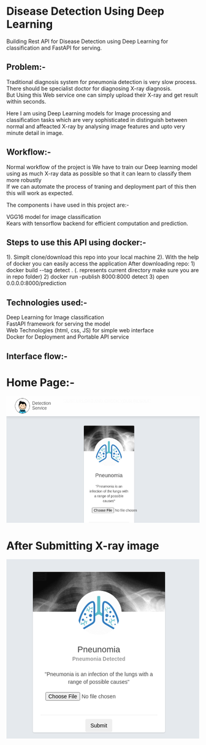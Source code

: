 Disease Detection Using Deep Learning
 ==============================

Building Rest API for Disease Detection using Deep Learning for classification and FastAPI for serving.

## Problem:-

Traditional diagnosis system for pneumonia detection is very slow process. There should be specialist doctor for diagnosing X-ray diagnosis.  
But Using this Web service one can simply upload their X-ray and get result within seconds.

Here I am using Deep Learning models for Image processing and classification tasks which are very sophisticated in distinguish between normal and affeacted X-ray by analysing image features and upto very minute detail in image.

## Workflow:-

Normal workflow of the project is We have to train our Deep learning model using as much X-ray data as possible so that it can learn to classify them more robustly  
If we can automate the process of traning and deployment part of this then this will work as expected.   

The components i have used in this project are:-  

VGG16 model for image classification  
Kears with tensorflow backend for efficient computation and prediction.   

## Steps to use this API using docker:-

1). Simplt clone/download this repo into your local machine
2). With the help of docker you can easily access the application
    After downloading repo:
    1) docker build --tag detect .  (. represents current directory make sure you are in repo folder)
    2) docker run -publish 8000:8000 detect
    3) open 0.0.0.0:8000/prediction

## Technologies used:-
Deep Learning for Image classification  
FastAPI framework for serving the model  
Web Technologies (html, css, JS) for simple web interface  
Docker for Deployment and Portable API service

## Interface flow:-
# Home Page:-
![demo](img_readme/Demo.png)

# After Submitting X-ray image
![after](img_readme/after_prediction.png)


